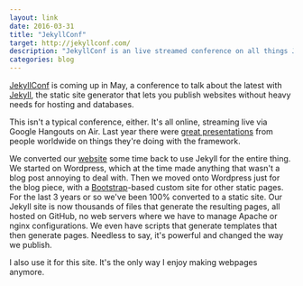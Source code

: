 ```yaml
---
layout: link
date: 2016-03-31
title: "JekyllConf"
target: http://jekyllconf.com/
description: "JekyllConf is an live streamed conference on all things Jekyll."
categories: blog
---
```


[JekyllConf](http://jekyllconf.com/) is coming up in May, a conference to talk about the latest with [Jekyll](http://jekyllrb.com/), the static site generator that lets you publish websites without heavy needs for hosting and databases.

This isn't a typical conference, either. It's all online, streaming live via Google Hangouts on Air. Last year there were [great presentations](http://jekyllconf.com/2015/) from people worldwide on things they're doing with the framework.

We converted our [website](http://www.fulcrumapp.com/) some time back to use Jekyll for the entire thing. We started on Wordpress, which at the time made anything that wasn't a blog post annoying to deal with. Then we moved onto Wordpress just for the blog piece, with a [Bootstrap](http://getbootstrap.com/)-based custom site for other static pages. For the last 3 years or so we've been 100% converted to a static site. Our Jekyll site is now thousands of files that generate the resulting pages, all hosted on GitHub, no web servers where we have to manage Apache or nginx configurations. We even have scripts that generate templates that then generate pages. Needless to say, it's powerful and changed the way we publish.

I also use it for this site. It's the only way I enjoy making webpages anymore.
